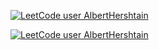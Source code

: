 [![LeetCode user AlbertHershtain](https://img.shields.io/badge/dynamic/json?style=for-the-badge&labelColor=black&color=%23ffa116&label=Solved&query=solvedOverTotal&url=https%3A%2F%2Fleetcode-badge.vercel.app%2Fapi%2Fusers%2FAlbertHershtain&logo=leetcode&logoColor=yellow)](https://leetcode.com/AlbertHershtain/)

[![LeetCode user AlbertHershtain](https://img.shields.io/badge/dynamic/json?style=for-the-badge&labelColor=black&color=%23ffa116&label=Solved&query=solvedPercentage&url=https%3A%2F%2Fleetcode-badge.vercel.app%2Fapi%2Fusers%2FAlbertHershtain&logo=leetcode&logoColor=yellow)](https://leetcode.com/AlbertHershtain/)
